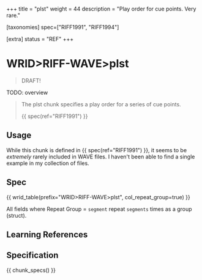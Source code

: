 +++
title = "plst"
weight = 44
description = "Play order for cue points. Very rare."

[taxonomies]
spec=["RIFF1991", "RIFF1994"]

[extra]
status = "REF"
+++

# WRID>RIFF-WAVE>plst

> DRAFT!

TODO: overview

> The plst chunk specifies a play order for a series of cue points.
>
> {{ spec(ref="RIFF1991") }}

## Usage

While this chunk is defined in {{ spec(ref="RIFF1991") }}, it seems to be *extremely* rarely included in WAVE files. I haven't been able to find a single example in my collection of files. 

## Spec

{{ wrid_table(prefix="WRID>RIFF-WAVE>plst", col_repeat_group=true) }}

All fields where Repeat Group = `segment` repeat `segments` times as a group (struct).

## Learning References

## Specification

{{ chunk_specs() }}

